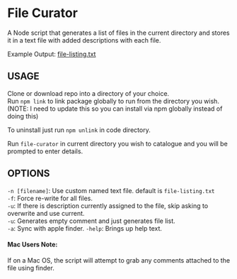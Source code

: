 # File Curator

A Node script that generates a list of files in the current directory and stores it in a text file with added descriptions with each file.

Example Output: [file-listing.txt](https://github.com/lucasaid/file-curator/blob/master/test-directory/file-listing.txt)

## USAGE

Clone or download repo into a directory of your choice.  
Run `npm link` to link package globally to run from the directory you wish. (NOTE: I need to update this so you can install via npm globally instead of doing this)

To uninstall just run `npm unlink` in code directory.

Run `file-curator` in current directory you wish to catalogue and you will be prompted to enter details.

## OPTIONS

`-n [filename]`: Use custom named text file. default is `file-listing.txt`  
`-f`: Force re-write for all files.  
`-u`: If there is description currently assigned to the file, skip asking to overwrite and use current.  
`-u`: Generates empty comment and just generates file list.  
`-a`: Sync with apple finder.
`-help`: Brings up help text.

#### Mac Users Note:

If on a Mac OS, the script will attempt to grab any comments attached to the file using finder.
